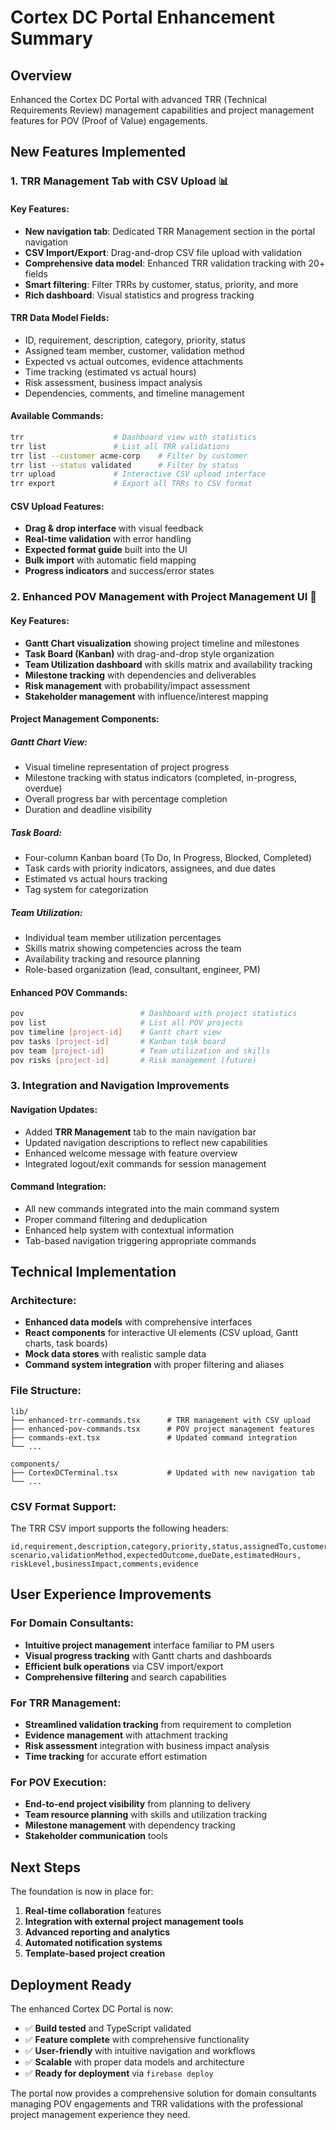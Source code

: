 # Cortex DC Portal Enhancement Summary

## Overview
Enhanced the Cortex DC Portal with advanced TRR (Technical Requirements Review) management capabilities and project management features for POV (Proof of Value) engagements.

## New Features Implemented

### 1. TRR Management Tab with CSV Upload 📊

#### Key Features:
- **New navigation tab**: Dedicated TRR Management section in the portal navigation
- **CSV Import/Export**: Drag-and-drop CSV file upload with validation
- **Comprehensive data model**: Enhanced TRR validation tracking with 20+ fields
- **Smart filtering**: Filter TRRs by customer, status, priority, and more
- **Rich dashboard**: Visual statistics and progress tracking

#### TRR Data Model Fields:
- ID, requirement, description, category, priority, status
- Assigned team member, customer, validation method
- Expected vs actual outcomes, evidence attachments
- Time tracking (estimated vs actual hours)
- Risk assessment, business impact analysis
- Dependencies, comments, and timeline management

#### Available Commands:
```bash
trr                    # Dashboard view with statistics
trr list               # List all TRR validations
trr list --customer acme-corp    # Filter by customer
trr list --status validated      # Filter by status
trr upload             # Interactive CSV upload interface
trr export             # Export all TRRs to CSV format
```

#### CSV Upload Features:
- **Drag & drop interface** with visual feedback
- **Real-time validation** with error handling
- **Expected format guide** built into the UI
- **Bulk import** with automatic field mapping
- **Progress indicators** and success/error states

### 2. Enhanced POV Management with Project Management UI 🎯

#### Key Features:
- **Gantt Chart visualization** showing project timeline and milestones
- **Task Board (Kanban)** with drag-and-drop style organization
- **Team Utilization dashboard** with skills matrix and availability tracking
- **Milestone tracking** with dependencies and deliverables
- **Risk management** with probability/impact assessment
- **Stakeholder management** with influence/interest mapping

#### Project Management Components:

##### Gantt Chart View:
- Visual timeline representation of project progress
- Milestone tracking with status indicators (completed, in-progress, overdue)
- Overall progress bar with percentage completion
- Duration and deadline visibility

##### Task Board:
- Four-column Kanban board (To Do, In Progress, Blocked, Completed)
- Task cards with priority indicators, assignees, and due dates
- Estimated vs actual hours tracking
- Tag system for categorization

##### Team Utilization:
- Individual team member utilization percentages
- Skills matrix showing competencies across the team
- Availability tracking and resource planning
- Role-based organization (lead, consultant, engineer, PM)

#### Enhanced POV Commands:
```bash
pov                          # Dashboard with project statistics
pov list                     # List all POV projects
pov timeline [project-id]    # Gantt chart view
pov tasks [project-id]       # Kanban task board
pov team [project-id]        # Team utilization and skills
pov risks [project-id]       # Risk management (future)
```

### 3. Integration and Navigation Improvements

#### Navigation Updates:
- Added **TRR Management** tab to the main navigation bar
- Updated navigation descriptions to reflect new capabilities
- Enhanced welcome message with feature overview
- Integrated logout/exit commands for session management

#### Command Integration:
- All new commands integrated into the main command system
- Proper command filtering and deduplication
- Enhanced help system with contextual information
- Tab-based navigation triggering appropriate commands

## Technical Implementation

### Architecture:
- **Enhanced data models** with comprehensive interfaces
- **React components** for interactive UI elements (CSV upload, Gantt charts, task boards)
- **Mock data stores** with realistic sample data
- **Command system integration** with proper filtering and aliases

### File Structure:
```
lib/
├── enhanced-trr-commands.tsx      # TRR management with CSV upload
├── enhanced-pov-commands.tsx      # POV project management features
├── commands-ext.tsx               # Updated command integration
└── ...

components/
├── CortexDCTerminal.tsx           # Updated with new navigation tab
└── ...
```

### CSV Format Support:
The TRR CSV import supports the following headers:
```
id,requirement,description,category,priority,status,assignedTo,customer,
scenario,validationMethod,expectedOutcome,dueDate,estimatedHours,
riskLevel,businessImpact,comments,evidence
```

## User Experience Improvements

### For Domain Consultants:
- **Intuitive project management** interface familiar to PM users
- **Visual progress tracking** with Gantt charts and dashboards
- **Efficient bulk operations** via CSV import/export
- **Comprehensive filtering** and search capabilities

### For TRR Management:
- **Streamlined validation tracking** from requirement to completion
- **Evidence management** with attachment tracking
- **Risk assessment** integration with business impact analysis
- **Time tracking** for accurate effort estimation

### For POV Execution:
- **End-to-end project visibility** from planning to delivery
- **Team resource planning** with skills and utilization tracking
- **Milestone management** with dependency tracking
- **Stakeholder communication** tools

## Next Steps

The foundation is now in place for:
1. **Real-time collaboration** features
2. **Integration with external project management tools**
3. **Advanced reporting and analytics**
4. **Automated notification systems**
5. **Template-based project creation**

## Deployment Ready

The enhanced Cortex DC Portal is now:
- ✅ **Build tested** and TypeScript validated
- ✅ **Feature complete** with comprehensive functionality
- ✅ **User-friendly** with intuitive navigation and workflows
- ✅ **Scalable** with proper data models and architecture
- ✅ **Ready for deployment** via `firebase deploy`

The portal now provides a comprehensive solution for domain consultants managing POV engagements and TRR validations with the professional project management experience they need.
